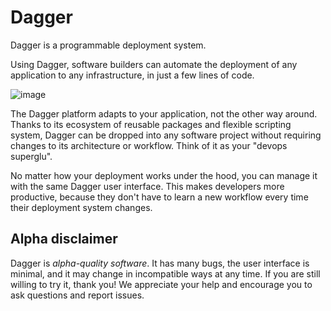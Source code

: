 # Dagger

Dagger is a programmable deployment system.

Using Dagger, software builders can automate the deployment of any application to any infrastructure,
in just a few lines of code.

![image](https://user-images.githubusercontent.com/29565/112705398-d0222980-8e5b-11eb-98b9-32c117a3d606.jpeg)

The Dagger platform adapts to your application, not the other way around.
Thanks to its ecosystem of reusable packages and flexible scripting system, Dagger can be dropped
into any software project without requiring changes to its architecture or workflow.
Think of it as your "devops superglu".

No matter how your deployment works under the hood, you can manage it with the same Dagger user interface.
This makes developers more productive, because they don't have to learn a new workflow every time their deployment
system changes.

## Alpha disclaimer

Dagger is _alpha-quality software_. It has many bugs, the user interface is minimal, and it may change in incompatible ways at any time. If you are still
willing to try it, thank you! We appreciate your help and encourage you to ask
questions and report issues.
